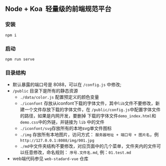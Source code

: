## Node + Koa  轻量级的前端规范平台

### 安装
`npm i`

### 启动
`npm run serve`

### 目录结构
- 默认暴露的端口号是 8088，可以在 `/config.js` 中修改;
- `/public` 目录下是所有的静态资源
  * `./data/color.js` 配置预定义的颜色变量
  * `./iconfont` 存放从iconfont下载的字体文件，其中`lib`文件不要修改，新建一个文件存放下载的字体文件，在 `/public/config.js`中配置字体文件的路径，如果是内网开发，要删掉 下载的字体文件`demo_index.html`和`demo.css`中的外链，并链接为 `lib` 中的文件
  * `./iconfont/svg`存放所有的本地svg单文件图标
  * `./img` 存放所有本地图片，访问方式： `服务器地址 + 端口号 + 图片名`，例`http://127.0.0.1:8088/img/001.jpg`
  * `./md`中文件夹结构不要修改，对应页面中的几个菜单，文件夹内的文件可以任意修改，命名规则： `序号.文件名.md`, 例：`01.test.md`
- web端代码参见 `web-stadard-vue` 仓库




